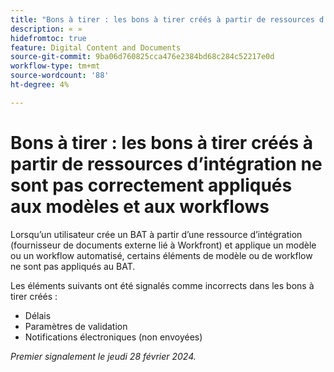 ```yaml
---
title: "Bons à tirer : les bons à tirer créés à partir de ressources d’intégration n’ont pas correctement été appliqués aux modèles et workflows"
description: « »
hidefromtoc: true
feature: Digital Content and Documents
source-git-commit: 9ba06d760825cca476e2384bd68c284c52217e0d
workflow-type: tm+mt
source-wordcount: '88'
ht-degree: 4%

---
```



# Bons à tirer : les bons à tirer créés à partir de ressources d’intégration ne sont pas correctement appliqués aux modèles et aux workflows

Lorsqu’un utilisateur crée un BAT à partir d’une ressource d’intégration (fournisseur de documents externe lié à Workfront) et applique un modèle ou un workflow automatisé, certains éléments de modèle ou de workflow ne sont pas appliqués au BAT.

Les éléments suivants ont été signalés comme incorrects dans les bons à tirer créés :

* Délais
* Paramètres de validation
* Notifications électroniques (non envoyées)

_Premier signalement le jeudi 28 février 2024._
